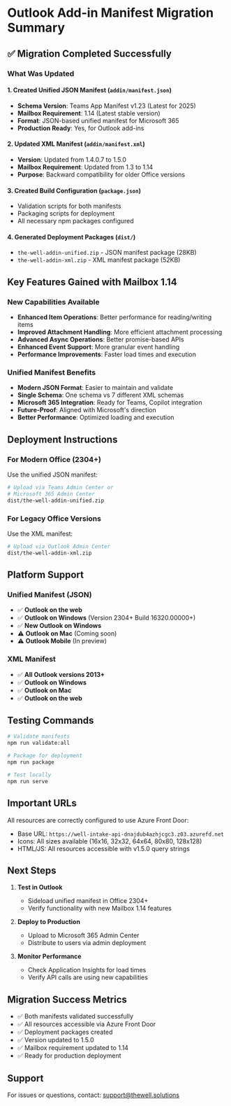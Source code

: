 # Outlook Add-in Manifest Migration Summary

## ✅ Migration Completed Successfully

### What Was Updated

#### 1. **Created Unified JSON Manifest** (`addin/manifest.json`)
- **Schema Version**: Teams App Manifest v1.23 (Latest for 2025)
- **Mailbox Requirement**: 1.14 (Latest stable version)
- **Format**: JSON-based unified manifest for Microsoft 365
- **Production Ready**: Yes, for Outlook add-ins

#### 2. **Updated XML Manifest** (`addin/manifest.xml`)
- **Version**: Updated from 1.4.0.7 to 1.5.0
- **Mailbox Requirement**: Updated from 1.3 to 1.14
- **Purpose**: Backward compatibility for older Office versions

#### 3. **Created Build Configuration** (`package.json`)
- Validation scripts for both manifests
- Packaging scripts for deployment
- All necessary npm packages configured

#### 4. **Generated Deployment Packages** (`dist/`)
- `the-well-addin-unified.zip` - JSON manifest package (28KB)
- `the-well-addin-xml.zip` - XML manifest package (52KB)

## Key Features Gained with Mailbox 1.14

### New Capabilities Available
- **Enhanced Item Operations**: Better performance for reading/writing items
- **Improved Attachment Handling**: More efficient attachment processing
- **Advanced Async Operations**: Better promise-based APIs
- **Enhanced Event Support**: More granular event handling
- **Performance Improvements**: Faster load times and execution

### Unified Manifest Benefits
- **Modern JSON Format**: Easier to maintain and validate
- **Single Schema**: One schema vs 7 different XML schemas
- **Microsoft 365 Integration**: Ready for Teams, Copilot integration
- **Future-Proof**: Aligned with Microsoft's direction
- **Better Performance**: Optimized loading and execution

## Deployment Instructions

### For Modern Office (2304+)
Use the unified JSON manifest:
```bash
# Upload via Teams Admin Center or
# Microsoft 365 Admin Center
dist/the-well-addin-unified.zip
```

### For Legacy Office Versions
Use the XML manifest:
```bash
# Upload via Outlook Admin Center
dist/the-well-addin-xml.zip
```

## Platform Support

### Unified Manifest (JSON)
- ✅ **Outlook on the web**
- ✅ **Outlook on Windows** (Version 2304+ Build 16320.00000+)
- ✅ **New Outlook on Windows**
- ⚠️ **Outlook on Mac** (Coming soon)
- ⚠️ **Outlook Mobile** (In preview)

### XML Manifest
- ✅ **All Outlook versions 2013+**
- ✅ **Outlook on Windows**
- ✅ **Outlook on Mac**
- ✅ **Outlook on the web**

## Testing Commands

```bash
# Validate manifests
npm run validate:all

# Package for deployment
npm run package

# Test locally
npm run serve
```

## Important URLs
All resources are correctly configured to use Azure Front Door:
- Base URL: `https://well-intake-api-dnajdub4azhjcgc3.z03.azurefd.net`
- Icons: All sizes available (16x16, 32x32, 64x64, 80x80, 128x128)
- HTML/JS: All resources accessible with v1.5.0 query strings

## Next Steps

1. **Test in Outlook**
   - Sideload unified manifest in Office 2304+
   - Verify functionality with new Mailbox 1.14 features

2. **Deploy to Production**
   - Upload to Microsoft 365 Admin Center
   - Distribute to users via admin deployment

3. **Monitor Performance**
   - Check Application Insights for load times
   - Verify API calls are using new capabilities

## Migration Success Metrics
- ✅ Both manifests validated successfully
- ✅ All resources accessible via Azure Front Door
- ✅ Deployment packages created
- ✅ Version updated to 1.5.0
- ✅ Mailbox requirement updated to 1.14
- ✅ Ready for production deployment

## Support
For issues or questions, contact: support@thewell.solutions